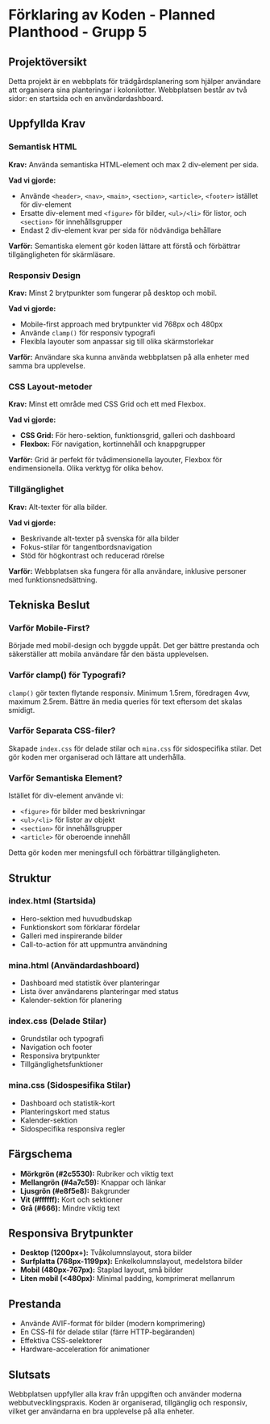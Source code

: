 # Förklaring av Koden - Planned Planthood - Grupp 5

## Projektöversikt

Detta projekt är en webbplats för trädgårdsplanering som hjälper användare att organisera sina planteringar i kolonilotter. Webbplatsen består av två sidor: en startsida och en användardashboard.

## Uppfyllda Krav

### Semantisk HTML
**Krav:** Använda semantiska HTML-element och max 2 div-element per sida.

**Vad vi gjorde:**
- Använde `<header>`, `<nav>`, `<main>`, `<section>`, `<article>`, `<footer>` istället för div-element
- Ersatte div-element med `<figure>` för bilder, `<ul>/<li>` för listor, och `<section>` för innehållsgrupper
- Endast 2 div-element kvar per sida för nödvändiga behållare

**Varför:** Semantiska element gör koden lättare att förstå och förbättrar tillgängligheten för skärmläsare.

### Responsiv Design
**Krav:** Minst 2 brytpunkter som fungerar på desktop och mobil.

**Vad vi gjorde:**
- Mobile-first approach med brytpunkter vid 768px och 480px
- Använde `clamp()` för responsiv typografi
- Flexibla layouter som anpassar sig till olika skärmstorlekar

**Varför:** Användare ska kunna använda webbplatsen på alla enheter med samma bra upplevelse.

### CSS Layout-metoder
**Krav:** Minst ett område med CSS Grid och ett med Flexbox.

**Vad vi gjorde:**
- **CSS Grid:** För hero-sektion, funktionsgrid, galleri och dashboard
- **Flexbox:** För navigation, kortinnehåll och knappgrupper

**Varför:** Grid är perfekt för tvådimensionella layouter, Flexbox för endimensionella. Olika verktyg för olika behov.

### Tillgänglighet
**Krav:** Alt-texter för alla bilder.

**Vad vi gjorde:**
- Beskrivande alt-texter på svenska för alla bilder
- Fokus-stilar för tangentbordsnavigation
- Stöd för högkontrast och reducerad rörelse

**Varför:** Webbplatsen ska fungera för alla användare, inklusive personer med funktionsnedsättning.

## Tekniska Beslut

### Varför Mobile-First?
Började med mobil-design och byggde uppåt. Det ger bättre prestanda och säkerställer att mobila användare får den bästa upplevelsen.

### Varför clamp() för Typografi?
`clamp()` gör texten flytande responsiv. Minimum 1.5rem, föredragen 4vw, maximum 2.5rem. Bättre än media queries för text eftersom det skalas smidigt.

### Varför Separata CSS-filer?
Skapade `index.css` för delade stilar och `mina.css` för sidospecifika stilar. Det gör koden mer organiserad och lättare att underhålla.

### Varför Semantiska Element?
Istället för div-element använde vi:
- `<figure>` för bilder med beskrivningar
- `<ul>/<li>` för listor av objekt
- `<section>` för innehållsgrupper
- `<article>` för oberoende innehåll

Detta gör koden mer meningsfull och förbättrar tillgängligheten.

## Struktur

### index.html (Startsida)
- Hero-sektion med huvudbudskap
- Funktionskort som förklarar fördelar
- Galleri med inspirerande bilder
- Call-to-action för att uppmuntra användning

### mina.html (Användardashboard)
- Dashboard med statistik över planteringar
- Lista över användarens planteringar med status
- Kalender-sektion för planering

### index.css (Delade Stilar)
- Grundstilar och typografi
- Navigation och footer
- Responsiva brytpunkter
- Tillgänglighetsfunktioner

### mina.css (Sidospesifika Stilar)
- Dashboard och statistik-kort
- Planteringskort med status
- Kalender-sektion
- Sidospecifika responsiva regler

## Färgschema

- **Mörkgrön (#2c5530):** Rubriker och viktig text
- **Mellangrön (#4a7c59):** Knappar och länkar
- **Ljusgrön (#e8f5e8):** Bakgrunder
- **Vit (#ffffff):** Kort och sektioner
- **Grå (#666):** Mindre viktig text

## Responsiva Brytpunkter

- **Desktop (1200px+):** Tvåkolumnslayout, stora bilder
- **Surfplatta (768px-1199px):** Enkelkolumnslayout, medelstora bilder
- **Mobil (480px-767px):** Staplad layout, små bilder
- **Liten mobil (<480px):** Minimal padding, komprimerat mellanrum

## Prestanda

- Använde AVIF-format för bilder (modern komprimering)
- En CSS-fil för delade stilar (färre HTTP-begäranden)
- Effektiva CSS-selektorer
- Hardware-acceleration för animationer

## Slutsats

Webbplatsen uppfyller alla krav från uppgiften och använder moderna webbutvecklingspraxis. Koden är organiserad, tillgänglig och responsiv, vilket ger användarna en bra upplevelse på alla enheter.
